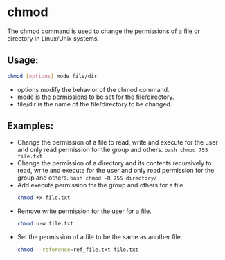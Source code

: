 # chmod

The chmod command is used to change the permissions of a file or directory in
Linux/Unix systems.

## Usage:

```bash
chmod [options] mode file/dir
```

- options modify the behavior of the chmod command.
- mode is the permissions to be set for the file/directory.
- file/dir is the name of the file/directory to be changed.

## Examples:

- Change the permission of a file to read, write and execute for the user and
  only read permission for the group and others.
  `bash chmod 755 file.txt `
- Change the permission of a directory and its contents recursively to read,
  write and execute for the user and only read permission for the group and others.
  `bash chmod -R 755 directory/ `
- Add execute permission for the group and others for a file.
  ```bash
  chmod +x file.txt
  ```
- Remove write permission for the user for a file.
  ```bash
  chmod u-w file.txt
  ```
- Set the permission of a file to be the same as another file.
  ```bash
  chmod --reference=ref_file.txt file.txt
  ```
